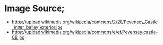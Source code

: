 # Image Source;
* https://upload.wikimedia.org/wikipedia/commons/2/28/Pevensey_Castle_inner_bailey_exterior.jpg
* https://upload.wikimedia.org/wikipedia/commons/e/ef/Pevensey_castle-09.jpg
